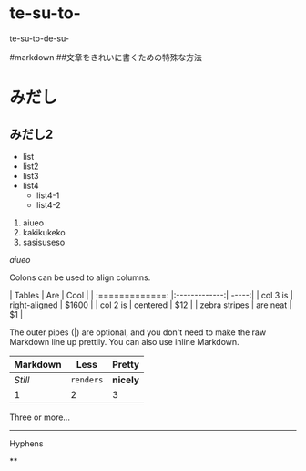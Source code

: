 te-su-to-
=========

te-su-to-de-su-

#markdown
##文章をきれいに書くための特殊な方法

# みだし
## みだし2
- list
- list2
- list3
- list4
  - list4-1
  - list4-2

1. aiueo
4. kakikukeko
3. sasisuseso

*aiueo*


Colons can be used to align columns.

| Tables        | Are           | Cool  |
| :=============: |:-------------:| -----:|
| col 3 is      | right-aligned | $1600 |
| col 2 is      | centered      |   $12 |
| zebra stripes | are neat      |    $1 |

The outer pipes (|) are optional, and you don't need to make the raw Markdown line up prettily. You can also use inline Markdown.

Markdown | Less | Pretty
--- | --- | ---
*Still* | `renders` | **nicely**
1 | 2 | 3


Three or more...

---

Hyphens

**
